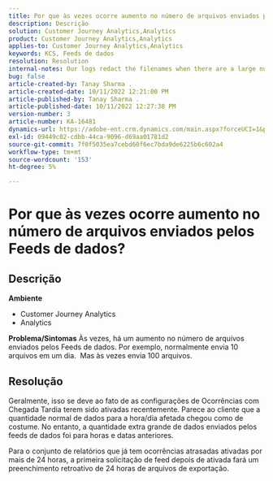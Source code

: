 ```yaml
---
title: Por que às vezes ocorre aumento no número de arquivos enviados pelos Feeds de dados?
description: Descrição
solution: Customer Journey Analytics,Analytics
product: Customer Journey Analytics,Analytics
applies-to: Customer Journey Analytics,Analytics
keywords: KCS, Feeds de dados
resolution: Resolution
internal-notes: Our logs redact the filenames when there are a large number of export files processed by data feeds, so you will see the file name in the logs "df_files" section as "REDACTED".
bug: false
article-created-by: Tanay Sharma .
article-created-date: 10/11/2022 12:21:00 PM
article-published-by: Tanay Sharma .
article-published-date: 10/11/2022 12:27:38 PM
version-number: 3
article-number: KA-16481
dynamics-url: https://adobe-ent.crm.dynamics.com/main.aspx?forceUCI=1&pagetype=entityrecord&etn=knowledgearticle&id=17c67d27-5f49-ed11-bba2-0022480868ff
exl-id: 09449c02-cdbb-44ca-9096-d69aa01781d2
source-git-commit: 7f0f5035ea7cebd60f6ec7bda9de6225b6c602a4
workflow-type: tm+mt
source-wordcount: '153'
ht-degree: 5%

---
```


# Por que às vezes ocorre aumento no número de arquivos enviados pelos Feeds de dados?

## Descrição

<b>Ambiente</b>
- Customer Journey Analytics
- Analytics



<b>Problema/Sintomas</b>
Às vezes, há um aumento no número de arquivos enviados pelos Feeds de dados. Por exemplo, normalmente envia 10 arquivos em um dia.  Mas às vezes envia 100 arquivos.


## Resolução


Geralmente, isso se deve ao fato de as configurações de Ocorrências com Chegada Tardia terem sido ativadas recentemente. Parece ao cliente que a quantidade normal de dados para a hora/dia afetada chegou como de costume. No entanto, a quantidade extra grande de dados enviados pelos feeds de dados foi para horas e datas anteriores.

Para o conjunto de relatórios que já tem ocorrências atrasadas ativadas por mais de 24 horas, a primeira solicitação de feed depois de ativada fará um preenchimento retroativo de 24 horas de arquivos de exportação.
